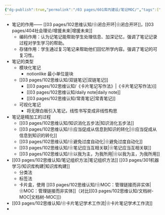 ```yaml
---
{"dg-publish":true,"permalink":"/03 pages/601库内建设/笔记MOC/","tags":["目录类"],"created":"2024-11-30T21:11:48.128+08:00","updated":"2025-03-02T19:54:52.792+08:00"}
---
```


- 笔记的作用—— [[03 pages/102思维认知/❀闭合开环\|❀闭合开环]]，[[03 pages/404社会理论/增援未来\|增援未来]]
	- 编码作用：认为记笔记能帮助学生处理信息、加深记忆，强调了笔记记录过程对学生学习的帮助。
	- 存储作用：学生通过复习笔记来帮助他们回忆所学内容。强调了笔记的可复习性。
- 笔记的类型 
	- 模块化笔记
		- notionlike 最小单位是块
	- [[03 pages/102思维认知/双链笔记\|双链笔记]]
		- [[03 pages/102思维认知/《卡片笔记写作法》\|《卡片笔记写作法》]]
		- [[03 pages/102思维认知/daily note\|daily note]]
		- [[03 pages/102思维认知/常青笔记\|常青笔记]]
	- 可视化笔记
		- 将无限白板引入笔记，线性书写变成非线性构思
- 笔记是精加工的过程
	- [[03 pages/102思维认知/知识消化五步法\|知识消化五步法]]
	- [[03 pages/102思维认知/❀应当促成从信息到知识的转化\|❀应当促成从信息到知识的转化]]
	- [[03 pages/102思维认知/❀避免过度自动化\|❀避免过度自动化]]
	- [[03 pages/102思维认知/❀笔记应当互相关联\|❀笔记应当互相关联]]
	- [[03 pages/102思维认知/❀以我为主，为我所用\|❀以我为主，为我所用]]
- [[03 pages/102思维认知/笔记组织方法\|笔记组织方法]]  [[03 pages/301机器学习/知识库构建\|知识库构建]]
	- 分类法
	- 标签法
	- 卡片盒，使用 [[03 pages/102思维认知/❀MOC：管理链接而非实体\|❀MOC：管理链接而非实体]]（对比[[03 pages/102思维认知/文档树-MOC\|文档树-MOC]]）
- [[03 pages/102思维认知/❀卡片笔记学术工作流\|❀卡片笔记学术工作流]]
- 